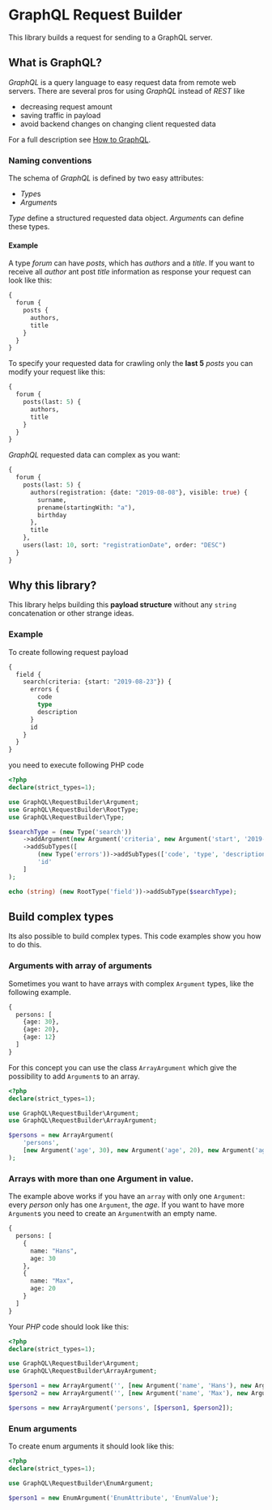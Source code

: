 # GraphQL Request Builder
This library builds a request for sending to a GraphQL server.

## What is GraphQL?
*GraphQL* is a query language to easy request data from remote web servers. There are several pros for using *GraphQL*
instead of *REST* like

- decreasing request amount
- saving traffic in payload
- avoid backend changes on changing client requested data

For a full description see [How to GraphQL](https://www.howtographql.com/).

### Naming conventions
The schema of *GraphQL* is defined by two easy attributes:

- *Type*s
- *Argument*s

*Type* define a structured requested data object. *Argument*s can define these types.

#### Example
A type *forum* can have *posts*, which has *authors* and a *title*. If you want to receive all *author* ant post *title*
information as response your request can look like this:

```graphql
{
  forum {
    posts {
      authors,
      title
    }
  }
}
```

To specify your requested data for crawling only the **last 5** *posts* you can modify your request like this:

```graphql
{
  forum {
    posts(last: 5) {
      authors,
      title
    }
  }
}
```

*GraphQL* requested data can complex as you want:

```graphql
{
  forum {
    posts(last: 5) {
      authors(registration: {date: "2019-08-08"}, visible: true) {
        surname,
        prename(startingWith: "a"),
        birthday
      },
      title
    },
    users(last: 10, sort: "registrationDate", order: "DESC")
  }
}
```

## Why this library?
This library helps building this **payload structure** without any `string` concatenation or other strange ideas.

### Example
To create following request payload
```graphql
{
  field {
    search(criteria: {start: "2019-08-23"}) {
      errors {
        code
        type
        description
      }
      id
    }
  }
}
```

you need to execute following PHP code
```php
<?php
declare(strict_types=1);

use GraphQL\RequestBuilder\Argument;
use GraphQL\RequestBuilder\RootType;
use GraphQL\RequestBuilder\Type;

$searchType = (new Type('search'))
    ->addArgument(new Argument('criteria', new Argument('start', '2019-08-23')))
    ->addSubTypes([
        (new Type('errors'))->addSubTypes(['code', 'type', 'description']),
        'id'
    ]
);

echo (string) (new RootType('field'))->addSubType($searchType);
```

## Build complex types

Its also possible to build complex types. This code examples show you how to do this.

### Arguments with array of arguments

Sometimes you want to have arrays with complex `Argument` types, like the following example.

```graphql
{
  persons: [
    {age: 30},
    {age: 20},
    {age: 12}
  ]
}
``` 

For this concept you can use the class `ArrayArgument` which give the possibility to add `Argument`s to an array.

```php
<?php
declare(strict_types=1);

use GraphQL\RequestBuilder\Argument;
use GraphQL\RequestBuilder\ArrayArgument;

$persons = new ArrayArgument(
    'persons',
    [new Argument('age', 30), new Argument('age', 20), new Argument('age', 12)]
);
```

### Arrays with more than one Argument in value.

The example above works if you have an `array` with only one `Argument`: every *person* only has one `Argument`, the
*age*. If you want to have more `Argument`s you need to create an `Argument`with an empty name. 

```graphql
{
  persons: [
    {
      name: "Hans",
      age: 30
    },
    {
      name: "Max",
      age: 20
    }
  ]
}
```

Your *PHP* code should look like this:

```php
<?php
declare(strict_types=1);

use GraphQL\RequestBuilder\Argument;
use GraphQL\RequestBuilder\ArrayArgument;

$person1 = new ArrayArgument('', [new Argument('name', 'Hans'), new Argument('age', 30)]);
$person2 = new ArrayArgument('', [new Argument('name', 'Max'), new Argument('age', 20)]);

$persons = new ArrayArgument('persons', [$person1, $person2]);
```

### Enum arguments
To create enum arguments it should look like this:

```php
<?php
declare(strict_types=1);

use GraphQL\RequestBuilder\EnumArgument;

$person1 = new EnumArgument('EnumAttribute', 'EnumValue');
```
